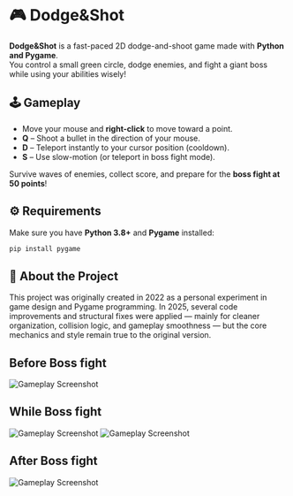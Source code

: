 # 🎮 Dodge&Shot

**Dodge&Shot** is a fast-paced 2D dodge-and-shoot game made with **Python and Pygame**.  
You control a small green circle, dodge enemies, and fight a giant boss while using your abilities wisely!



## 🕹️ Gameplay

- Move your mouse and **right-click** to move toward a point.
- **Q** – Shoot a bullet in the direction of your mouse.
- **D** – Teleport instantly to your cursor position (cooldown).
- **S** – Use slow-motion (or teleport in boss fight mode).

Survive waves of enemies, collect score, and prepare for the **boss fight at 50 points**!



## ⚙️ Requirements
Make sure you have **Python 3.8+** and **Pygame** installed:

```bash
pip install pygame
```
## 🧩 About the Project

This project was originally created in 2022 as a personal experiment in game design and Pygame programming.
In 2025, several code improvements and structural fixes were applied — mainly for cleaner organization,
collision logic, and gameplay smoothness — but the core mechanics and style remain true to the original version.

## Before Boss fight
![Gameplay Screenshot](Iimages/Picture1.jpg)

## While Boss fight
![Gameplay Screenshot](Iimages/Picture4.jpg)
![Gameplay Screenshot](Iimages/Picture2.jpg)


## After Boss fight

![Gameplay Screenshot](Iimages/Picture3.jpg)

